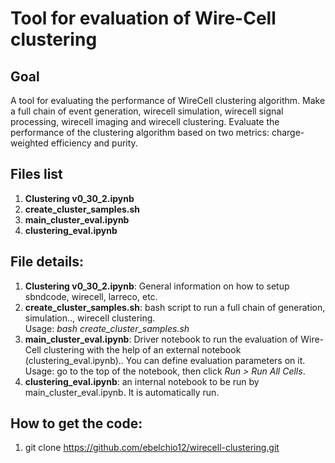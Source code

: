 # Tool for evaluation of Wire-Cell clustering


## Goal

A tool for evaluating the performance of WireCell clustering algorithm. Make a full chain of event generation, wirecell simulation, wirecell signal processing, wirecell imaging and wirecell clustering. Evaluate the performance of the clustering algorithm based on two metrics: charge-weighted efficiency and purity.

## Files list

1)	**Clustering v0_30_2.ipynb**
2)	**create_cluster_samples.sh**
3)	**main_cluster_eval.ipynb**
4)	**clustering_eval.ipynb**

## File details:

1)	**Clustering v0_30_2.ipynb**: General information on how to setup sbndcode, wirecell, larreco, etc.
2)	**create_cluster_samples.sh**: bash script to run a full chain of generation, simulation.., wirecell clustering.<br>
    Usage: *bash create_cluster_samples.sh*
4)	**main_cluster_eval.ipynb**: Driver notebook to run the evaluation of Wire-Cell clustering with the help of an external notebook (clustering_eval.ipynb).. You can define evaluation parameters on it.<br>
    Usage: go to the top of the notebook, then click *Run > Run All Cells*.
6)	**clustering_eval.ipynb**: an internal notebook to be run by main_cluster_eval.ipynb. It is automatically run.

## How to get the code:

1)	git clone https://github.com/ebelchio12/wirecell-clustering.git

